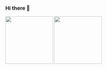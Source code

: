 ### Hi there 👋

<div align="center">
  <img align="left" height="150px" src="https://github-readme-stats-sigma-five.vercel.app/api/top-langs/?username=thunderfit&layout=compact&theme=dracula" />
  <img height="150px" align="left" src="http://github-readme-streak-stats.herokuapp.com/?user=thunderfit&theme=dark&background=272a36" />
</div>

<!--
**ThunderFit/ThunderFit** is a ✨ _special_ ✨ repository because its `README.md` (this file) appears on your GitHub profile.

Here are some ideas to get you started:

- 🔭 I’m currently working on ...
- 🌱 I’m currently learning ...
- 👯 I’m looking to collaborate on ...
- 🤔 I’m looking for help with ...
- 💬 Ask me about ...
- 📫 How to reach me: ...
- 😄 Pronouns: ...
- ⚡ Fun fact: ...
-->
